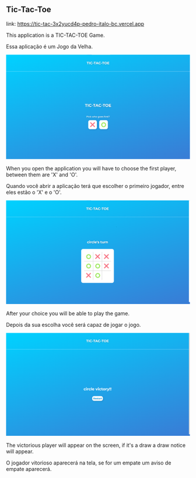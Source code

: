 ## Tic-Tac-Toe

link: https://tic-tac-3x2yucd4p-pedro-italo-bc.vercel.app

This application is a TIC-TAC-TOE Game.

Essa aplicação é um Jogo da Velha.


![alt text](src/assets/gitImgs/img1.png)

When you open the application you will have to choose the first player, between them are 'X' and 'O'.

Quando você abrir a aplicação terá que escolher  o primeiro jogador, entre eles estão o 'X' e o 'O'.

![alt text](src/assets/gitImgs/img2.png)

After your choice you will be able to play the game.

Depois da sua escolha você será capaz de jogar o jogo.

![alt text](src/assets/gitImgs/img3.png)

The victorious player will appear on the screen, if it's a draw a draw notice will appear.


O jogador vitorioso aparecerá na tela, se for um empate um aviso de empate aparecerá.
